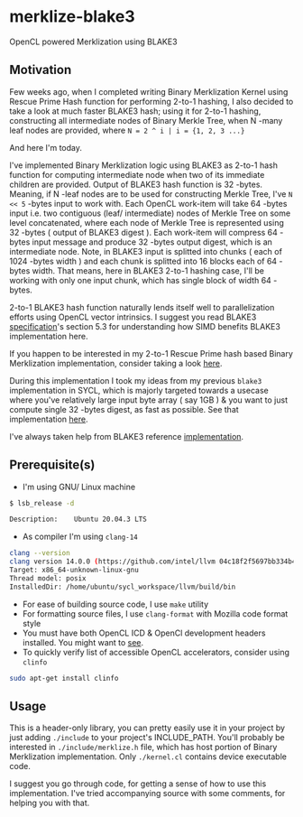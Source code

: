 # merklize-blake3
OpenCL powered Merklization using BLAKE3

## Motivation

Few weeks ago, when I completed writing Binary Merklization Kernel using Rescue Prime Hash function for performing 2-to-1 hashing, I also decided to take a look at much faster BLAKE3 hash; using it for 2-to-1 hashing, constructing all intermediate nodes of Binary Merkle Tree, when N -many leaf nodes are provided, where `N = 2 ^ i | i = {1, 2, 3 ...}`

And here I'm today.

I've implemented Binary Merklization logic using BLAKE3 as 2-to-1 hash function for computing intermediate node when two of its immediate children are provided. Output of BLAKE3 hash function is 32 -bytes. Meaning, if N -leaf nodes are to be used for constructing Merkle Tree, I've `N << 5` -bytes input to work with. Each OpenCL work-item will take 64 -bytes input i.e. two contiguous (leaf/ intermediate) nodes of Merkle Tree on some level concatenated, where each node of Merkle Tree is represented using 32 -bytes ( output of BLAKE3 digest ). Each work-item will compress 64 -bytes input message and produce 32 -bytes output digest, which is an intermediate node. Note, in BLAKE3 input is splitted into chunks ( each of 1024 -bytes width ) and each chunk is splitted into 16 blocks each of 64 -bytes width. That means, here in BLAKE3 2-to-1 hashing case, I'll be working with only one input chunk, which has single block of width 64 -bytes.

2-to-1 BLAKE3 hash function naturally lends itself well to parallelization efforts using OpenCL vector intrinsics. I suggest you read BLAKE3 [specification](https://github.com/BLAKE3-team/BLAKE3-specs/blob/ac78a717924dd9e6f16f547baa916c6f71470b1a/blake3.pdf)'s section 5.3 for understanding how SIMD benefits BLAKE3 implementation here.

If you happen to be interested in my 2-to-1 Rescue Prime hash based Binary Merklization implementation, consider taking a look [here](https://github.com/itzmeanjan/vectorized-rescue-prime).

During this implementation I took my ideas from my previous `blake3` implementation in SYCL, which is majorly targeted towards a usecase where you've relatively large input byte array ( say 1GB ) & you want to just compute single 32 -bytes digest, as fast as possible. See that implementation [here](https://github.com/itzmeanjan/blake3).

I've always taken help from BLAKE3 reference [implementation](https://github.com/BLAKE3-team/BLAKE3/blob/da4c792d8094f35c05c41c9aeb5dfe4aa67ca1ac/reference_impl/reference_impl.rs).

## Prerequisite(s)

- I'm using GNU/ Linux machine

```bash
$ lsb_release -d

Description:    Ubuntu 20.04.3 LTS
```

- As compiler I'm using `clang-14`

```bash
clang --version
clang version 14.0.0 (https://github.com/intel/llvm 04c18f2f5697bb334b4cae288254fafccc1f5b81)
Target: x86_64-unknown-linux-gnu
Thread model: posix
InstalledDir: /home/ubuntu/sycl_workspace/llvm/build/bin
```

- For ease of building source code, I use `make` utility
- For formatting source files, I use `clang-format` with Mozilla code format style
- You must have both OpenCL ICD & OpenCl development headers installed. You might want to [see](https://github.com/kenba/cl3/blob/78f04cb2d55fd313816daeb9d0bb33ea1820cb91/docs/opencl_installation.md).
- To quickly verify list of accessible OpenCL accelerators, consider using `clinfo`

```bash
sudo apt-get install clinfo
```

## Usage

This is a header-only library, you can pretty easily use it in your project by just adding `./include` to your project's INCLUDE_PATH. You'll probably be interested in `./include/merklize.h` file, which has host portion of Binary Merklization implementation. Only `./kernel.cl` contains device executable code.

I suggest you go through code, for getting a sense of how to use this implementation. I've tried accompanying source with some comments, for helping you with that.
